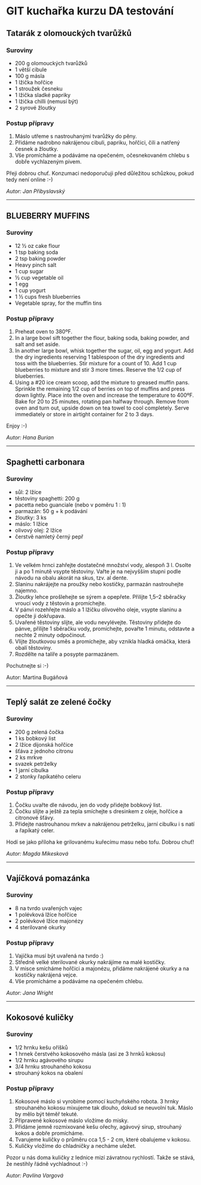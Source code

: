 # GIT kuchařka kurzu DA testování

## Tatarák z olomouckých tvarůžků

### Suroviny
* 200 g olomouckých tvarůžků
* 1 větší cibule
* 100 g másla
* 1 lžička hořčice
* 1 stroužek česneku
* 1 lžička sladké papriky
* 1 lžička chilli (nemusí být)
* 2 syrové žloutky

### Postup přípravy
1. Máslo utřeme s nastrouhanými tvarůžky do pěny.
2. Přidáme nadrobno nakrájenou cibuli, papriku, hořčici, čili a natřený česnek a žloutky. 
3. Vše promícháme a podáváme na opečeném, očesnekovaném chlebu s dobře vychlazeným pivem.

Přeji dobrou chuť. Konzumaci nedoporučuji před důležitou schůzkou, pokud tedy není online :-)

_Autor: Jan Přibyslavský_

---

## BLUEBERRY MUFFINS

### Suroviny
* 12 ½ oz cake flour
* 1 tsp baking soda
* 2 tsp baking powder
* Heavy pinch salt
* 1 cup sugar
* ½ cup vegetable oil
* 1 egg
* 1 cup yogurt
* 1 ½ cups fresh blueberries
* Vegetable spray, for the muffin tins


### Postup přípravy
1. Preheat oven to 380ºF.
2. In a large bowl sift together the flour, baking soda, baking powder, and salt and set aside.
3. In another large bowl, whisk together the sugar, oil, egg and yogurt. Add the dry ingredients reserving 1 tablespoon of the dry ingredients and toss with the blueberries. Stir mixture for a count of 10. Add 1 cup blueberries to mixture and stir 3 more times. Reserve the 1/2 cup of blueberries.
4. Using a #20 ice cream scoop, add the mixture to greased muffin pans. Sprinkle the remaining 1/2 cup of berries on top of muffins and press down lightly. Place into the oven and increase the temperature to 400ºF. Bake for 20 to 25 minutes, rotating pan halfway through. Remove from oven and turn out, upside down on tea towel to cool completely. Serve immediately or store in airtight container for 2 to 3 days.

Enjoy :-)

_Autor: Hana Burian_

---

## Spaghetti carbonara

### Suroviny
* sůl: 2 lžíce
* těstoviny spaghetti:  200 g
* pacetta nebo guanciale (nebo v poměru 1 : 1)
* parmazán: 50 g + k podávání
* žloutky: 3 ks
* máslo: 1 lžíce
* olivový olej: 2 lžíce
* čerstvě namletý černý pepř


### Postup přípravy
1. Ve velkém hrnci zahřejte dostatečné množství vody, alespoň 3 l. Osolte ji a po 1 minutě vsypte těstoviny. Vařte je na nejvyšším stupni podle návodu na obalu akorát na skus, tzv. al dente.
2. Slaninu nakrájejte na proužky nebo kostičky, parmazán nastrouhejte najemno. 
3. Žloutky lehce prošlehejte se sýrem a opepřete. Přilijte 1,5–2 sběračky vroucí vody z těstovin a promíchejte.
4. V pánvi rozehřejte máslo a 1 lžičku olivového oleje, vsypte slaninu a opečte ji dokřupava. 
5. Uvařené těstoviny slijte, ale vodu nevylévejte. Těstoviny přidejte do pánve, přilijte 1 sběračku vody, promíchejte, povařte 1 minutu, odstavte a nechte 2 minuty odpočinout.
6. Vlijte žloutkovou směs a promíchejte, aby vznikla hladká omáčka, která obalí těstoviny. 
7. Rozdělte na talíře a posypte parmazánem.

Pochutnejte si :-)

Autor: Martina Bugáňová 

---
## Teplý salát ze zelené čočky

### Suroviny
* 200 g zelená čočka
* 1 ks bobkový list
* 2 lžíce dijonská hořčice
* šťáva z jednoho citronu
* 2 ks mrkve
* svazek petrželky
* 1 jarní cibulka
* 2 stonky řapíkatého celeru

### Postup přípravy
1. Čočku uvařte dle návodu, jen do vody přidejte bobkový list.
2. Čočku slijte a ještě za tepla smíchejte s dresinkem z oleje, hořčice a citronové šťávy.
3. Přidejte nastrouhanou mrkev a nakrájenou petrželku, jarní cibulku i s natí a řapíkatý celer.

Hodí se jako příloha ke grilovanému kuřecímu masu nebo tofu.
Dobrou chuť!

_Autor: Magda Mikesková_

---
## Vajíčková pomazánka

### Suroviny
* 8 na tvrdo uvařených vajec
* 1 polévková lžíce hořčice
* 2 polévkové lžíce majonézy
* 4 sterilované okurky

### Postup přípravy
1. Vajíčka musí být uvařená na tvrdo :)
2. Středně velké sterilované okurky nakrájíme na malé kostičky.
3. V misce smícháme hořčici a majonézu, přidáme nakrájené okurky a na kostičky nakrájená vejce.
4. Vše promícháme a podáváme na opečeném chlebu.

_Autor: Jana Wright_

---

## Kokosové kuličky

### Suroviny
* 1/2 hrnku kešu oříšků
* 1 hrnek čerstvého kokosového másla (asi ze 3 hrnků kokosu)
* 1/2 hrnku agávového sirupu
* 3/4 hrnku strouhaného kokosu
* strouhaný kokos na obalení

### Postup přípravy
1. Kokosové máslo si vyrobíme pomocí kuchyňského robota. 3 hrnky strouhaného kokosu mixujeme tak dlouho, dokud se neuvolní tuk. Máslo by mělo být téměř tekuté.
2. Připravené kokosové máslo vložíme do misky.
3. Přidáme jemně rozmixované kešu ořechy, agávový sirup, strouhaný kokos a dobře promícháme.
4. Tvarujeme kuličky o průměru cca 1,5 - 2 cm, které obalujeme v kokosu.
5. Kuličky vložíme do chladničky a necháme uležet. 

Pozor u nás doma kuličky z lednice mizí závratnou rychlostí. Takže se stává, že nestihly řádně vychladnout :-)

_Autor: Pavlína Vargová_
